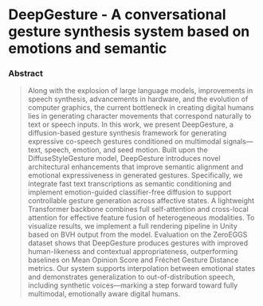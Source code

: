 # DeepGesture - A conversational gesture synthesis system based on emotions and semantic

### Abstract

> Along with the explosion of large language models, improvements
    in speech synthesis, advancements in hardware, and the evolution
    of computer graphics, the current bottleneck in creating digital
    humans lies in generating character movements that correspond
    naturally to text or speech inputs.
    In this work, we present DeepGesture, a diffusion-based gesture
    synthesis framework for generating expressive co-speech gestures
    conditioned on multimodal signals—text, speech, emotion, and seed
    motion. Built upon the DiffuseStyleGesture model, DeepGesture
    introduces novel architectural enhancements that improve semantic alignment and emotional expressiveness
    in generated gestures.
    Specifically, we integrate fast text transcriptions as semantic conditioning and implement emotion-guided
    classifier-free diffusion
    to support controllable gesture generation across affective states.
    A lightweight Transformer backbone combines full self-attention
    and cross-local attention for effective feature fusion of heterogeneous modalities. To visualize results,
    we implement a full rendering pipeline in Unity based on BVH output from the model.
    Evaluation on the ZeroEGGS dataset shows that DeepGesture produces gestures with improved human-likeness
    and contextual appropriateness, outperforming baselines on Mean Opinion Score and
    Fréchet Gesture Distance metrics. Our system supports interpolation between emotional states and
    demonstrates generalization to
    out-of-distribution speech, including synthetic voices—marking a
    step forward toward fully multimodal, emotionally aware digital humans.